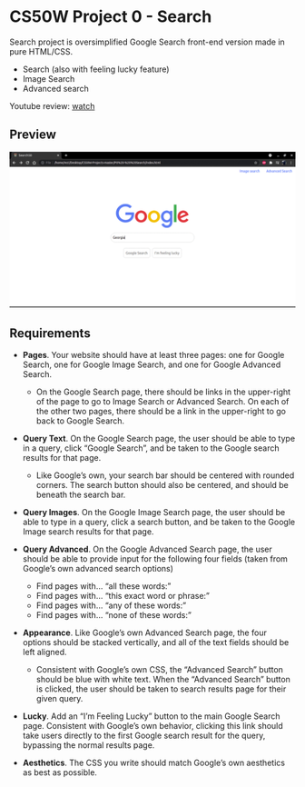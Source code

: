 # CS50W Project 0 - Search

Search project is oversimplified Google Search front-end version
made in pure HTML/CSS.

- Search (also with feeling lucky feature)
- Image Search
- Advanced search

Youtube review: [watch](https://youtu.be/SB-SBRzfqbM)

## Preview

![preview gif](https://github.com/rezi-gelenidze/CS50W-Projects/blob/master/Previews/SearchPreview.gif)

## Requirements

- **Pages**. Your website should have at least three pages: one for Google Search,
  one for Google Image Search, and one for Google Advanced Search.
  - On the Google Search page, there should be links in the upper-right of the page to go to Image Search or Advanced Search. On each of the other
  two pages, there should be a link in the upper-right to go back to Google Search.
  
- **Query Text**. On the Google Search page, the user should be able to type in a query,
  click “Google Search”, and be taken to the Google search results for that page.
  - Like Google’s own, your search bar should be centered with rounded corners.
  The search button should also be centered, and should be beneath the search bar.
  
- **Query Images**. On the Google Image Search page, the user should be able to type in a query,
  click a search button, and be taken to the Google Image search results for that page.
  
- **Query Advanced**. On the Google Advanced Search page, the user should be able to provide input
  for the following four fields (taken from Google’s own advanced search options)
  - Find pages with… “all these words:”
  - Find pages with… “this exact word or phrase:”
  - Find pages with… “any of these words:”
  - Find pages with… “none of these words:”

- **Appearance**. Like Google’s own Advanced Search page, the four options should be stacked vertically,
  and all of the text fields should be left aligned.
  - Consistent with Google’s own CSS, the “Advanced Search” button should be blue with white text. When 
  the “Advanced Search” button is clicked, the user should be taken to search results page for their given query.
  
- **Lucky**. Add an “I’m Feeling Lucky” button to the main Google Search page. Consistent with Google’s own behavior,
  clicking this link should take users directly to the first Google search result for the query, bypassing the normal results page.
  
- **Aesthetics**. The CSS you write should match Google’s own aesthetics as best as possible.
